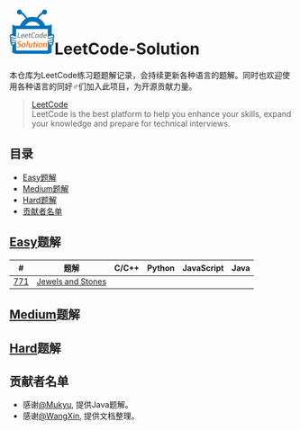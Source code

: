# <img src="./src/res/img/logo.gif" alt="PAT-Solution" width="80" height="80" align="bottom"/>LeetCode-Solution
本仓库为LeetCode练习题题解记录，会持续更新各种语言的题解。同时也欢迎使用各种语言的同好♂们加入此项目，为开源贡献力量。

> [LeetCode](https://leetcode.com/)  
> LeetCode is the best platform to help you enhance your skills, expand your knowledge and prepare for technical interviews.

## 目录
- [Easy题解](#Easy题解)
- [Medium题解](#Medium题解)
- [Hard题解](#Hard题解)
- [贡献者名单](#贡献者名单)

## [Easy](https://leetcode.com/problemset/all/?difficulty=Easy)题解
| #    | 题解                                                         | C/C++ | Python | JavaScript | Java |
| ---- | ------------------------------------------------------------ | ----- | ------ | ---------- | ---- |
| [771](771-question)  | [Jewels and Stones](771-tips) |       |        |            |      |

## [Medium](https://leetcode.com/problemset/all/?difficulty=Medium)题解

## [Hard](https://leetcode.com/problemset/all/?difficulty=Hard)题解

## 贡献者名单
- 感谢[@Mukyu](https://github.com/Mukyu), 提供Java题解。
- 感谢[@WangXin](https://github.com/relish-wang), 提供文档整理。


[logo]: ./res/img/logo.gif

[771-question]: https://leetcode.com/problems/jewels-and-stones

[771-tips]: ./res/tips/771/README.md